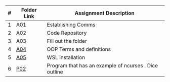 |  #  | Folder Link                            | Assignment Description                               |
| :-: | -------------------------------------- | ---------------------------------------------------- |
|  1  | A01 | Establishing Comms |
|  2  | A02 | Code Repository |
|  3  | A03 | Fill out the folder |
|  4  | [A04](https://github.com/nelo-igwe/4883-Prog-Tech-nelo-igwe/tree/main/Assignments/A04) | OOP Terms and definitions 
|  5  | [A05](https://github.com/nelo-igwe/4883-Prog-Tech-nelo-igwe/tree/main/A05)| WSL installation | 
|  6  | [P02](https://github.com/nelo-igwe/4883-Prog-Tech-nelo-igwe/tree/main/Assignments/P02) |Program that has an example of ncurses . Dice outline |


